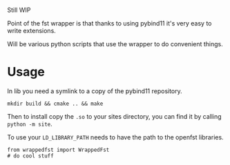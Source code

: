 Still WIP

Point of the fst wrapper is that thanks to using pybind11 it's very easy to write extensions.

Will be various python scripts that use the wrapper to do convenient things.

# Usage

In lib you need a symlink to a copy of the pybind11 repository.

`mkdir build && cmake .. && make`

Then to install copy the `.so` to your sites directory, you can find it by calling `python -m site`.

To use your `LD_LIBRARY_PATH` needs to have the path to the openfst libraries.

```
from wrappedfst import WrappedFst
# do cool stuff
```

